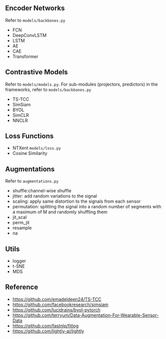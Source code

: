 
## Encoder Networks
Refer to ```models/backbones.py```
- FCN
- DeepConvLSTM
- LSTM
- AE
- CAE
- Transformer

## Contrastive Models
Refer to ```models/models.py```. For sub-modules (projectors, predictors) in the frameworks, refer to ```models/backbones.py```
- TS-TCC 
- SimSiam
- BYOL
- SimCLR
- NNCLR

## Loss Functions
- NTXent ```models/loss.py```
- Cosine Similarity

## Augmentations
Refer to ```augmentations.py```
- shuffle:channel-wise shuffle
- jitter: add random variations to the signal
- scaling: apply same distortion to the signals from each sensor
- permutation: splitting the signal into a random number of segments with a maximum of M and randomly shuffling them
- jit_scal
- perm_jit
- resample
- na

## Utils
- logger
- t-SNE
- MDS

## Reference
- https://github.com/emadeldeen24/TS-TCC
- https://github.com/facebookresearch/simsiam
- https://github.com/lucidrains/byol-pytorch
- https://github.com/terryum/Data-Augmentation-For-Wearable-Sensor-Data
- https://github.com/fastnlp/fitlog
- https://github.com/lightly-ai/lightly
